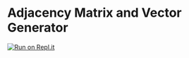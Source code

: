 # Adjacency Matrix and Vector Generator
 
[![Run on Repl.it](https://repl.it/badge/github/carlosebmachado/adjacency-matrix-vector-python)](https://repl.it/github/carlosebmachado/adjacency-matrix-vector-python)
